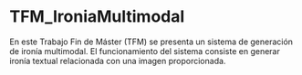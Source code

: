 # TFM_IroniaMultimodal
En este Trabajo Fin de Máster (TFM) se presenta un sistema de generación de ironía multimodal. El funcionamiento del sistema consiste en generar ironía textual relacionada con una imagen proporcionada.
